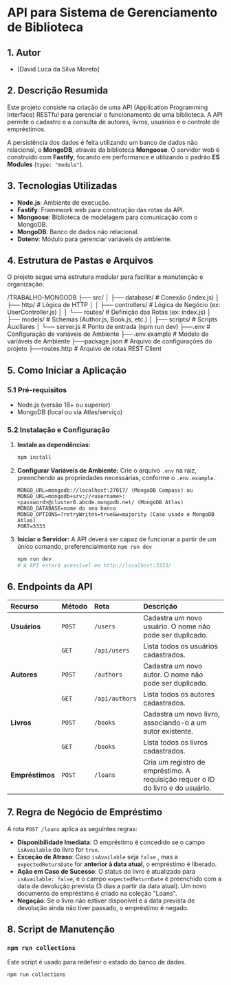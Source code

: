 # API para Sistema de Gerenciamento de Biblioteca 

## 1. Autor

* [David Luca da Silva Moreto]

## 2. Descrição Resumida 

Este projeto consiste na criação de uma API (Application Programming Interface) RESTful para gerenciar o funcionamento de uma biblioteca. A API permite o cadastro e a consulta de autores, livros, usuários e o controle de empréstimos.

A persistência dos dados é feita utilizando um banco de dados não relacional, o **MongoDB**, através da biblioteca **Mongoose**. O servidor web é construído com **Fastify**, focando em performance e utilizando o padrão **ES Modules** (`type: "module"`).

## 3. Tecnologias Utilizadas 

* **Node.js**: Ambiente de execução.
* **Fastify**: Framework web para construção das rotas da API.
* **Mongoose**: Biblioteca de modelagem para comunicação com o MongoDB.
* **MongoDB**: Banco de dados não relacional.
* **Dotenv**: Módulo para gerenciar variáveis de ambiente.

## 4. Estrutura de Pastas e Arquivos

O projeto segue uma estrutura modular para facilitar a manutenção e organização:

/TRABALHO-MONGODB
├── src/
│   ├── database/            # Conexão (index.js)
│   ├── http/                # Lógica de HTTP
│   │   ├── controllers/     # Lógica de Negócio (ex: UserController.js)
│   │   └── routes/          # Definição das Rotas (ex: index.js)
│   ├── models/              # Schemas (Author.js, Book.js, etc.)
│   ├── scripts/             # Scripts Auxiliares
│   └── server.js            # Ponto de entrada (npm run dev)
├──.env                      # Configuração de variáveis de Ambiente
├──.env.example              # Modelo de variáveis de Ambiente
├──package.json             # Arquivo de configurações do projeto
├──routes.http               # Arquivo de rotas REST Client

## 5. Como Iniciar a Aplicação

### 5.1 Pré-requisitos

* Node.js (versão 18+ ou superior)
* MongoDB (local ou via Atlas/serviço)

### 5.2 Instalação e Configuração

1.  **Instale as dependências:**
    ```bash
    npm install
    ```
2.  **Configurar Variáveis de Ambiente:**
    Crie o arquivo `.env` na raiz, preenchendo as propriedades necessárias, conforme o `.env.example`.
    ```
    MONGO_URL=mongodb://localhost:27017/ (MongoDB Compass) ou 
    MONGO_URL=mongodb+srv://<username>:<password>@cluster0.abcde.mongodb.net/ (MongoDB Atlas)
    MONGO_DATABASE=nome do seu banco
    MONGO_OPTIONS=?retryWrites=true&w=majority (Caso usado o MongoDB Atlas)
    PORT=3333
    ```

3.  **Iniciar o Servidor:**
    A API deverá ser capaz de funcionar a partir de um único comando, preferencialmente `npm run dev`

    ```bash
    npm run dev
    # A API estará acessível em http://localhost:3333/
    ```
## 6. Endpoints da API

| Recurso | Método | Rota | Descrição |
| :--- | :--- | :--- | :--- |
| **Usuários** | `POST` | `/users` | Cadastra um novo usuário. O nome não pode ser duplicado. |
| | `GET` | `/api/users` | Lista todos os usuários cadastrados. |
| **Autores** | `POST` | `/authors` | Cadastra um novo autor. O nome não pode ser duplicado. |
| | `GET` | `/api/authors` | Lista todos os autores cadastrados. |
| **Livros** | `POST` | `/books` | Cadastra um novo livro, associando-o a um autor existente. |
| | `GET` | `/books` | Lista todos os livros cadastrados. |
| **Empréstimos** | `POST` | `/loans` | Cria um registro de empréstimo. A requisição requer o ID do livro e do usuário. |

## 7. Regra de Negócio de Empréstimo

A rota `POST /loans` aplica as seguintes regras:

* **Disponibilidade Imediata**: O empréstimo é concedido se o campo `isAvailable` do livro for `true`.
* **Exceção de Atraso**: Caso `isAvailable` seja `false` , mas a `expectedReturnDate` for **anterior à data atual**, o empréstimo é liberado.
* **Ação em Caso de Sucesso**: O status do livro é atualizado para `isAvailable: false`, e o campo `expectedReturnDate` é preenchido com a data de devolução prevista (3 dias a partir da data atual). Um novo documento de empréstimo é criado na coleção "Loans".
* **Negação**: Se o livro não estiver disponível e a data prevista de devolução ainda não tiver passado, o empréstimo é negado.

## 8. Script de Manutenção

### `npm run collections`

Este script é usado para redefinir o estado do banco de dados.

```bash
npm run collections
